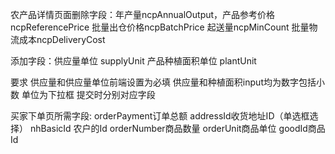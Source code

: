 农产品详情页面删除字段：年产量ncpAnnualOutput，产品参考价格ncpReferencePrice 批量出仓价格ncpBatchPrice 起送量ncpMinCount 批量物流成本ncpDeliveryCost

添加字段：供应量单位 supplyUnit 产品种植面积单位 plantUnit

要求 供应量和供应量单位前端设置为必填 供应量和种植面积input均为数字包括小数 单位为下拉框 提交时分别对应字段

买家下单页所需字段: orderPayment订单总额 addressId收货地址ID（单选框选择） nhBasicId 农户的Id orderNumber商品数量 orderUnit商品单位 goodId商品Id
